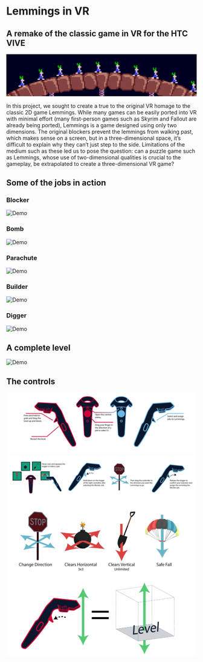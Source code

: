 # Lemmings in VR
## A remake of the classic game in VR for the HTC VIVE
![Demo](Videos-and-gifs/Lemming-Gifs/walking.gif)

In this project, we sought to create a true to the original VR homage to the classic 2D game Lemmings. While many games can be easily ported into VR with minimal effort (many first-person games such as Skyrim and Fallout are already being ported), Lemmings is a game designed using only two dimensions. The original blockers prevent the lemmings from walking past, which makes sense on a screen, but in a three-dimensional space, it’s difficult to explain why they can’t just step to the side. Limitations of the medium such as these led us to pose the question: can a puzzle game such as Lemmings, whose use of two-dimensional qualities is crucial to the gameplay, be extrapolated to create a three-dimensional VR game?

## Some of the jobs in action
### Blocker
![Demo](Videos-and-gifs/blocker.gif)

### Bomb
![Demo](Videos-and-gifs/Bomb.gif)

### Parachute
![Demo](Videos-and-gifs/parachute.gif)

### Builder
![Demo](Videos-and-gifs/builder.gif)

### Digger
![Demo](Videos-and-gifs/digger.gif)

## A complete level

![Demo](Videos-and-gifs/cool_parachute_level.gif)

## The controls

![](https://github.com/vidhartbhatia/lemmingsVR/blob/master/Art/Artboard7.jpg)
![](https://github.com/vidhartbhatia/lemmingsVR/blob/master/Art/Artboard5.jpg)
![](https://github.com/vidhartbhatia/lemmingsVR/blob/master/Art/Artboard4.jpg)
![](https://github.com/vidhartbhatia/lemmingsVR/blob/master/Art/Artboard3.jpg)






